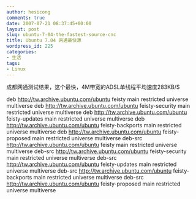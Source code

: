 ```yaml
---
author: hesicong
comments: true
date: 2007-07-21 08:37:45+00:00
layout: post
slug: ubuntu-7-04-the-fastest-source-cnc
title: Ubuntu 7.04 网通最快源
wordpress_id: 225
categories:
- 生活
tags:
- Linux
---
```


成都网通测试结果，这个最快，4M带宽的ADSL单线程平均速度283KB/S

deb http://tw.archive.ubuntu.com/ubuntu feisty main restricted universe multiverse
deb http://tw.archive.ubuntu.com/ubuntu feisty-security main restricted universe multiverse
deb http://tw.archive.ubuntu.com/ubuntu feisty-updates main restricted universe multiverse
deb http://tw.archive.ubuntu.com/ubuntu feisty-backports main restricted universe multiverse
deb http://tw.archive.ubuntu.com/ubuntu feisty-proposed main restricted universe multiverse
deb-src http://tw.archive.ubuntu.com/ubuntu feisty main restricted universe multiverse
deb-src http://tw.archive.ubuntu.com/ubuntu feisty-security main restricted universe multiverse
deb-src http://tw.archive.ubuntu.com/ubuntu feisty-updates main restricted universe multiverse
deb-src http://tw.archive.ubuntu.com/ubuntu feisty-backports main restricted universe multiverse
deb-src http://tw.archive.ubuntu.com/ubuntu feisty-proposed main restricted universe multiverse
